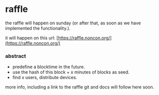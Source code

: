 <div>

# raffle

the raffle will happen on sunday
(or after that, as soon as we have implemented the functionality.).

it will happen on this url:
[https://raffle.noncon.org/](https://raffle.noncon.org/)

### abstract

* predefine a blocktime in the future.
* use the hash of this block + x minutes of blocks as seed.
* find x users, distribute devices.

more info, including a link to the raffle git and docs will follow here soon.

</div>
